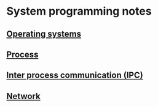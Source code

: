 # System programming notes

## [Operating systems](notes/operating_systems.md)

## [Process](notes/process.md)

## [Inter process communication (IPC)](notes/ipc.md)

## [Network](notes/network/README.md)